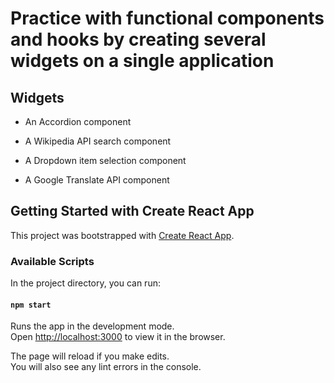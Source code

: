 # Practice with functional components and hooks by creating several widgets on a single application 

## Widgets 

-    An Accordion component

-    A Wikipedia API search component

-    A Dropdown item selection component

-    A Google Translate API component

## Getting Started with Create React App

This project was bootstrapped with [Create React App](https://github.com/facebook/create-react-app).

### Available Scripts

In the project directory, you can run:

#### `npm start`

Runs the app in the development mode.\
Open [http://localhost:3000](http://localhost:3000) to view it in the browser.

The page will reload if you make edits.\
You will also see any lint errors in the console.

